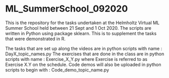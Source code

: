 # ML_SummerSchool_092020

This is the repository for the tasks undertaken at the Helmholtz Virtual ML Summer School held between 21 Sept and 1 Oct 2020. The scripts are written in Python using package sklearn. This is to supplement the tasks that were demonstrated in R.

The tasks that are set up along the videos are in python scripts with name : DayX_topic_names.py
The exercises that are done in the class are in python scripts with name : Exercise_X_Y.py where Exercise is referred to as Exercise X.Y on the schedule.
Code demos will also be uploaded in python scripts to begin with : Code_demo_topic_name.py